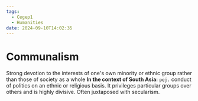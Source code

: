 ```yaml
---
tags:
  - Cegep1
  - Humanities
date: 2024-09-10T14:02:35
---
```


# Communalism

Strong devotion to the interests of one's own minority or ethnic group rather than those of society as a whole
**In the context of South Asia:** `pej.` conduct of politics on an ethnic or religious basis. It privileges particular groups over others and is highly divisive. Often juxtaposed with secularism.